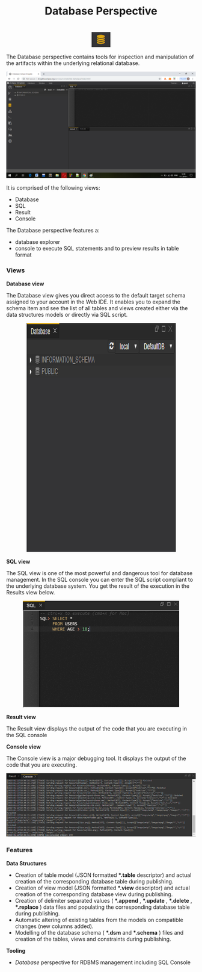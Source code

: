 #
<h1 align="center">Database Perspective</h1>

#
<p align="center"> <img  src="d0.png"/> </p>
  

The Database perspective contains tools for inspection and manipulation of the artifacts within the underlying relational database.

<p align="center"> <img  src="d1.png"/> </p>
 
 
It is comprised of the following views:

- Database
- SQL
- Result
- Console

The Database perspective features a:

- database explorer
- console to execute SQL statements and to preview results in table format

### Views

**Database view**

The Database view gives you direct access to the default target schema assigned to your account in the Web IDE. It enables you to expand the schema item and see the list of all tables and views created either via the data structures models or directly via SQL script.

 <p align="center"> <img  src="d2.png"/> </p>
 
**SQL view**

The SQL view is one of the most powerful and dangerous tool for database management. In the SQL console you can enter the SQL script compliant to the underlying database system. You get the result of the execution in the Results view below.

 <p align="center"> <img  src="d3.png"/> </p>
 
**Result view**

The Result view displays the output of the code that you are executing in the SQL console

**Console view**

The Console view is a major debugging tool. It displays the output of the code that you are executing.
 <p align="center"> <img  src="d4.png"/> </p>
 

### Features

**Data Structures**

- Creation of table model (JSON formatted  **\*.table**  descriptor) and actual creation of the corresponding database table during publishing.
- Creation of view model (JSON formatted  **\*.view**  descriptor) and actual creation of the corresponding database view during publishing.
- Creation of delimiter separated values ( **\*.append** ,  **\*.update** ,  **\*.delete** ,  **\*.replace** ) data files and populating the corresponding database table during publishing.
- Automatic altering of existing tables from the models on compatible changes (new columns added).
- Modelling of the database schema ( **\*.dsm**  and  **\*.schema** ) files and creation of the tables, views and constraints during publishing.

**Tooling**

- _Database_ perspective for RDBMS management including SQL Console
